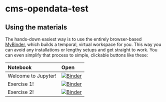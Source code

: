 # cms-opendata-test

## Using the materials
The hands-down easiest way is to use the entirely browser-based [MyBinder](https://mybinder.org), which builds a temporal, virtual workspace for you. This way you can avoid any installations or lengthy setups and get straight to work. You can even simplify that process to simple, clickable buttons like these:

|Notebook|Open|
|:--|:--|
|Welcome to Jupyter!|[![Binder](https://mybinder.org/badge.svg)](https://beta.mybinder.org/v2/gh/JMijuskovic/cms-opendata-test/master?filepath=test.ipynb)|
|Exercise 1!|[![Binder](https://mybinder.org/badge.svg)](https://beta.mybinder.org/v2/gh/JMijuskovic/cms-opendata-test/master?filepath=CMS_EventDisplay.ipynb)|
|Exercise 2!|[![Binder](https://mybinder.org/badge.svg)](https://beta.mybinder.org/v2/gh/JMijuskovic/cms-opendata-test/master?filepath=DataFiles.ipynb)|
